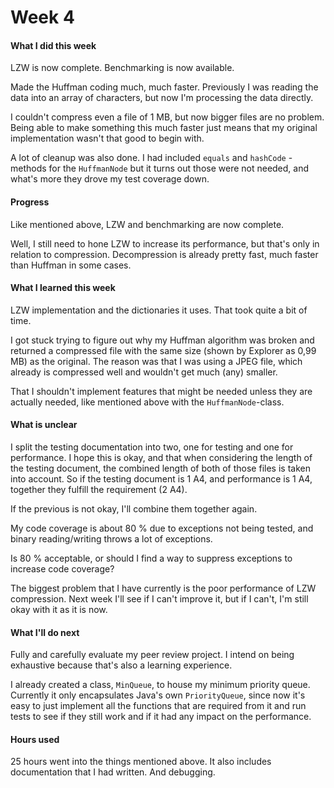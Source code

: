 # Week 4

#### What I did this week

LZW is now complete. Benchmarking is now available.

Made the Huffman coding much, much faster. Previously I was reading the data into an array of characters, but now I'm processing the data directly.

I couldn't compress even a file of 1 MB, but now bigger files are no problem. Being able to make something this much faster just means that my original implementation wasn't that good to begin with.

A lot of cleanup was also done. I had included `equals` and `hashCode` -methods for the `HuffmanNode` but it turns out those were not needed, and what's more they drove my test coverage down.

#### Progress

Like mentioned above, LZW and benchmarking are now complete.

Well, I still need to hone LZW to increase its performance, but that's only in relation to compression. Decompression is already pretty fast, much faster than Huffman in some cases.

#### What I learned this week

LZW implementation and the dictionaries it uses. That took quite a bit of time.

I got stuck trying to figure out why my Huffman algorithm was broken and returned a compressed file with the same size (shown by Explorer as 0,99 MB) as the original. The reason was that I was using a JPEG file, which already is compressed well and wouldn't get much (any) smaller.

That I shouldn't implement features that might be needed unless they are actually needed, like mentioned above with the `HuffmanNode`-class.

#### What is unclear

I split the testing documentation into two, one for testing and one for performance. I hope this is okay, and that when considering the length of the testing document, the combined length of both of those files is taken into account. So if the testing document is 1 A4, and performance is 1 A4, together they fulfill the requirement (2 A4).

If the previous is not okay, I'll combine them together again.

My code coverage is about 80 % due to exceptions not being tested, and binary reading/writing throws a lot of exceptions.

Is 80 % acceptable, or should I find a way to suppress exceptions to increase code coverage?

The biggest problem that I have currently is the poor performance of LZW compression. Next week I'll see if I can't improve it, but if I can't, I'm still okay with it as it is now.

#### What I'll do next

Fully and carefully evaluate my peer review project. I intend on being exhaustive because that's also a learning experience.

I already created a class, `MinQueue`, to house my minimum priority queue. Currently it only encapsulates Java's own `PriorityQueue`, since now it's easy to just implement all the functions that are required from it and run tests to see if they still work and if it had any impact on the performance.

#### Hours used

25 hours went into the things mentioned above. It also includes documentation that I had written. And debugging.